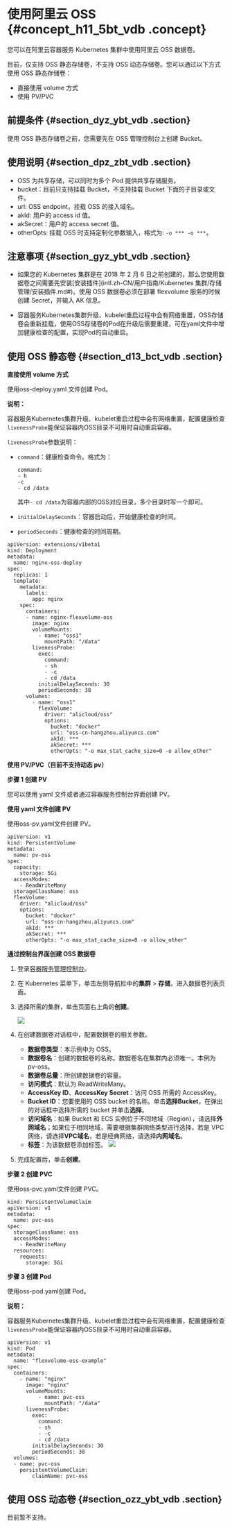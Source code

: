 # 使用阿里云 OSS {#concept_h11_5bt_vdb .concept}

您可以在阿里云容器服务 Kubernetes 集群中使用阿里云 OSS 数据卷。

目前，仅支持 OSS 静态存储卷，不支持 OSS 动态存储卷。您可以通过以下方式使用 OSS 静态存储卷：

-   直接使用 volume 方式
-   使用 PV/PVC

## 前提条件 {#section_dyz_ybt_vdb .section}

使用 OSS 静态存储卷之前，您需要先在 OSS 管理控制台上创建 Bucket。

## 使用说明 {#section_dpz_zbt_vdb .section}

-   OSS 为共享存储，可以同时为多个 Pod 提供共享存储服务。
-   bucket：目前只支持挂载 Bucket，不支持挂载 Bucket 下面的子目录或文件。
-   url: OSS endpoint，挂载 OSS 的接入域名。
-   akId: 用户的 access id 值。
-   akSecret：用户的 access secret 值。
-   otherOpts: 挂载 OSS 时支持定制化参数输入，格式为: `-o *** -o ***`。

## 注意事项 {#section_gyz_ybt_vdb .section}

-   如果您的 Kubernetes 集群是在 2018 年 2 月 6 日之前创建的，那么您使用数据卷之间需要先安装[安装插件](intl.zh-CN/用户指南/Kubernetes 集群/存储管理/安装插件.md#)。使用 OSS 数据卷必须在部署 flexvolume 服务的时候创建 Secret，并输入 AK 信息。

-   容器服务Kubernetes集群升级、kubelet重启过程中会有网络重置，OSS存储卷会重新挂载，使用OSS存储卷的Pod在升级后需要重建，可在yaml文件中增加健康检查的配置，实现Pod的自动重启。

## 使用 OSS 静态卷 {#section_d13_bct_vdb .section}

**直接使用 volume 方式**

使用oss-deploy.yaml 文件创建 Pod。

**说明：** 

容器服务Kubernetes集群升级、kubelet重启过程中会有网络重置，配置健康检查`livenessProbe`能保证容器内OSS目录不可用时自动重启容器。

`livenessProbe`参数说明：

-   `command`：健康检查命令。格式为：

    ```
    command: 
    - h
    -c 
    - cd /data
    ```

    其中`- cd /data`为容器内部的OSS对应目录，多个目录时写一个即可。

-   `initialDelaySeconds`：容器启动后，开始健康检查的时间。
-   `periodSeconds`：健康检查的时间周期。

```
apiVersion: extensions/v1beta1
kind: Deployment
metadata:
  name: nginx-oss-deploy
spec:
  replicas: 1
  template:
    metadata:
      labels:
        app: nginx
    spec:
      containers:
      - name: nginx-flexvolume-oss
        image: nginx
        volumeMounts:
          - name: "oss1"
            mountPath: "/data"
        livenessProbe:
          exec:
            command:
            - sh
            - -c
            - cd /data
          initialDelaySeconds: 30
          periodSeconds: 30
      volumes:
        - name: "oss1"
          flexVolume:
            driver: "alicloud/oss"
            options:
              bucket: "docker"
              url: "oss-cn-hangzhou.aliyuncs.com"
              akId: ***
              akSecret: ***
              otherOpts: "-o max_stat_cache_size=0 -o allow_other"
```

**使用 PV/PVC（目前不支持动态 pv）**

**步骤 1 创建 PV**

您可以使用 yaml 文件或者通过容器服务控制台界面创建 PV。

**使用 yaml 文件创建 PV**

使用oss-pv.yaml文件创建 PV。

```
apiVersion: v1
kind: PersistentVolume
metadata:
  name: pv-oss
spec:
  capacity:
    storage: 5Gi
  accessModes:
    - ReadWriteMany
  storageClassName: oss
  flexVolume:
    driver: "alicloud/oss"
    options:
      bucket: "docker"
      url: "oss-cn-hangzhou.aliyuncs.com"
      akId: ***
      akSecret: ***
      otherOpts: "-o max_stat_cache_size=0 -o allow_other"
```

**通过控制台界面创建 OSS 数据卷**

1.  登录[容器服务管理控制台](https://cs.console.aliyun.com)。
2.  在 Kubernetes 菜单下，单击左侧导航栏中的**集群** \> **存储**，进入数据卷列表页面。
3.  选择所需的集群，单击页面右上角的**创建**。

    ![](http://static-aliyun-doc.oss-cn-hangzhou.aliyuncs.com/assets/img/16689/154399195210740_zh-CN.png)

4.  在创建数据卷对话框中，配置数据卷的相关参数。

    -   **数据卷类型**：本示例中为 OSS。
    -   **数据卷名**：创建的数据卷的名称。数据卷名在集群内必须唯一。本例为 pv-oss。
    -   **数据卷总量**：所创建数据卷的容量。
    -   **访问模式**：默认为 ReadWriteMany。
    -   **AccessKey ID**、**AccessKey Secret**：访问 OSS 所需的 AccessKey。
    -   **Bucket ID**：您要使用的 OSS bucket 的名称。单击**选择Bucket**，在弹出的对话框中选择所需的 bucket 并单击**选择**。
    -   **访问域名**：如果 Bucket 和 ECS 实例位于不同地域（Region），请选择**外网域名**；如果位于相同地域，需要根据集群网络类型进行选择，若是 VPC 网络，请选择**VPC域名**，若是经典网络，请选择**内网域名**。
    -   **标签**：为该数据卷添加标签。
    ![](http://static-aliyun-doc.oss-cn-hangzhou.aliyuncs.com/assets/img/16689/154399195210741_zh-CN.png)

5.  完成配置后，单击**创建**。

**步骤 2 创建 PVC**

使用oss-pvc.yaml文件创建 PVC。

```
kind: PersistentVolumeClaim
apiVersion: v1
metadata:
  name: pvc-oss
spec:
  storageClassName: oss
  accessModes:
    - ReadWriteMany
  resources:
    requests:
      storage: 5Gi
```

**步骤 3 创建 Pod**

使用oss-pod.yaml创建 Pod。

**说明：** 

容器服务Kubernetes集群升级、kubelet重启过程中会有网络重置，配置健康检查`livenessProbe`能保证容器内OSS目录不可用时自动重启容器。

```
apiVersion: v1
kind: Pod
metadata:
  name: "flexvolume-oss-example"
spec:
  containers:
    - name: "nginx"
      image: "nginx"
      volumeMounts:
          - name: pvc-oss
            mountPath: "/data"
      livenessProbe:
        exec:
          command:
          - sh
          - -c
          - cd /data
        initialDelaySeconds: 30
        periodSeconds: 30
  volumes:
  - name: pvc-oss
    persistentVolumeClaim:
        claimName: pvc-oss
```

## 使用 OSS 动态卷 {#section_ozz_ybt_vdb .section}

目前暂不支持。

